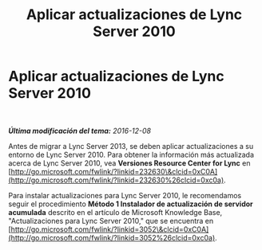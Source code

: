 ﻿---
title: Aplicar actualizaciones de Lync Server 2010
TOCTitle: Aplicar actualizaciones de Lync Server 2010
ms:assetid: 1e452282-a2ad-4081-9f2e-d3f61219364e
ms:mtpsurl: https://technet.microsoft.com/es-es/library/JJ204730(v=OCS.15)
ms:contentKeyID: 48274615
ms.date: 01/07/2017
mtps_version: v=OCS.15
ms.translationtype: HT
---

# Aplicar actualizaciones de Lync Server 2010

 

_**Última modificación del tema:** 2016-12-08_

Antes de migrar a Lync Server 2013, se deben aplicar actualizaciones a su entorno de Lync Server 2010. Para obtener la información más actualizada acerca de Lync Server 2010, vea **Versiones Resource Center for Lync** en [http://go.microsoft.com/fwlink/?linkid=232630\&clcid=0xC0A](http://go.microsoft.com/fwlink/?linkid=232630%26clcid=0xc0a).

Para instalar actualizaciones para Lync Server 2010, le recomendamos seguir el procedimiento **Método 1 Instalador de actualización de servidor acumulada** descrito en el artículo de Microsoft Knowledge Base, "Actualizaciones para Lync Server 2010," que se encuentra en [http://go.microsoft.com/fwlink/?linkid=3052\&clcid=0xC0A](http://go.microsoft.com/fwlink/?linkid=3052%26clcid=0xc0a).

